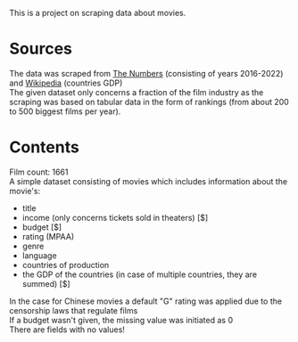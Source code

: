 This is a project on scraping data about movies.

# Sources
The data was scraped from [The Numbers](https://www.the-numbers.com/box-office-records/worldwide/all-movies/cumulative/released-in-2022) (consisting of years 2016-2022) and [Wikipedia](https://en.wikipedia.org/wiki/List_of_countries_by_GDP_(nominal)) (countries GDP)\
The given dataset only concerns a fraction of the film industry as the scraping was based on tabular data in the form of rankings (from about 200 to 500 biggest films per year).

# Contents
Film count: 1661\
A simple dataset consisting of movies which includes information about the movie's:
- title
- income (only concerns tickets sold in theaters) [$]
- budget [$]
- rating (MPAA)
- genre
- language
- countries of production
- the GDP of the countries (in case of multiple countries, they are summed) [$]

In the case for Chinese movies a default "G" rating was applied due to the censorship laws that regulate films\
If a budget wasn't given, the missing value was initiated as 0\
There are fields with no values!

